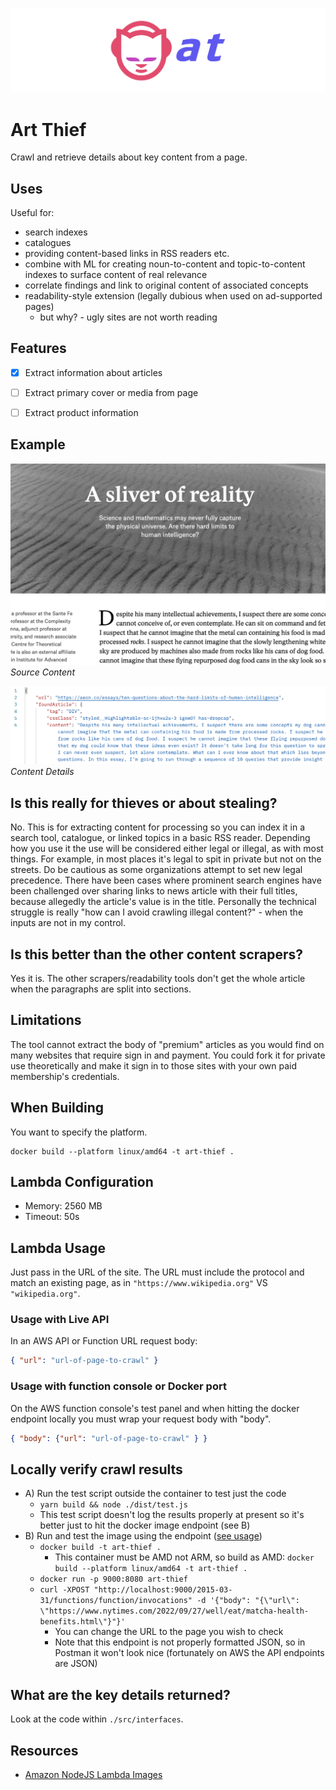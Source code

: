 ![Art Thief](./content/art-thief.svg)

# Art Thief

Crawl and retrieve details about key content from a page.


## Uses

Useful for:
- search indexes
- catalogues
- providing content-based links in RSS readers etc.
- combine with ML for creating noun-to-content and topic-to-content indexes to surface content of real relevance
- correlate findings and link to original content of associated concepts
- readability-style extension (legally dubious when used on ad-supported pages)
    - but why? - ugly sites are not worth reading


## Features
- [x] Extract information about articles
- [ ] Extract primary cover or media from page
- [ ] Extract product information


## Example

![Before preview of article](./content/example-article.png)
*Source Content*

![After preview of retrieved details](./content/example-result.png)
*Content Details*


## Is this really for thieves or about stealing?

No. This is for extracting content for processing so you can index it in a search tool, catalogue, or linked topics in a basic RSS reader. Depending how you use it the use will be considered either legal or illegal, as with most things. For example, in most places it's legal to spit in private but not on the streets. Do be cautious as some organizations attempt to set new legal precedence. There have been cases where prominent search engines have been challenged over sharing links to news article with their full titles, because allegedly the article's value is in the title. Personally the technical struggle is really "how can I avoid crawling illegal content?" - when the inputs are not in my control.


## Is this better than the other content scrapers?

Yes it is. The other scrapers/readability tools don't get the whole article when the paragraphs are split into sections.


## Limitations

The tool cannot extract the body of "premium" articles as you would find on many websites that require sign in and payment. You could fork it for private use theoretically and make it sign in to those sites with your own paid membership's credentials.


## When Building

You want to specify the platform.

```cli
docker build --platform linux/amd64 -t art-thief .
```


## Lambda Configuration

- Memory: 2560 MB
- Timeout: 50s


## Lambda Usage

Just pass in the URL of the site. The URL must include the protocol and match an existing page, as in `"https://www.wikipedia.org"` VS `"wikipedia.org"`.

### Usage with Live API
In an AWS API or Function URL request body:
```json
{ "url": "url-of-page-to-crawl" }
```

### Usage with function console or Docker port
On the AWS function console's test panel and when hitting the docker endpoint locally you must wrap your request body with "body".
```json
{ "body": {"url": "url-of-page-to-crawl" } }
```


## Locally verify crawl results

- A) Run the test script outside the container to test just the code
    - `yarn build && node ./dist/test.js`
    - This test script doesn't log the results properly at present so it's better just to hit the docker image endpoint (see B)
- B) Run and test the image using the endpoint ([see usage](https://gallery.ecr.aws/lambda/nodejs))
    - `docker build -t art-thief .`
        - This container must be AMD not ARM, so build as AMD: `docker build --platform linux/amd64 -t art-thief .` 
    - `docker run -p 9000:8080 art-thief`
    - `curl -XPOST "http://localhost:9000/2015-03-31/functions/function/invocations" -d '{"body": "{\"url\": \"https://www.nytimes.com/2022/09/27/well/eat/matcha-health-benefits.html\"}"}'`
        - You can change the URL to the page you wish to check
        - Note that this endpoint is not properly formatted JSON, so in Postman it won't look nice (fortunately on AWS the API endpoints are JSON)


## What are the key details returned?

Look at the code within `./src/interfaces`.


## Resources

- [Amazon NodeJS Lambda Images](https://gallery.ecr.aws/lambda/nodejs)

